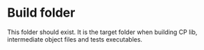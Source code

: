 # Build folder

This folder should exist. It is the target folder when building CP lib, intermediate object files and tests executables.
